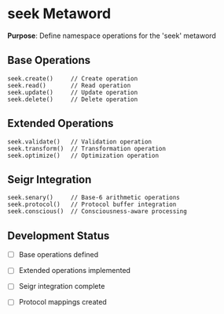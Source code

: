 # seek Metaword

**Purpose**: Define namespace operations for the 'seek' metaword

## Base Operations

```hyphos
seek.create()     // Create operation
seek.read()       // Read operation  
seek.update()     // Update operation
seek.delete()     // Delete operation
```

## Extended Operations

```hyphos
seek.validate()   // Validation operation
seek.transform()  // Transformation operation
seek.optimize()   // Optimization operation
```

## Seigr Integration

```hyphos
seek.senary()     // Base-6 arithmetic operations
seek.protocol()   // Protocol buffer integration
seek.conscious()  // Consciousness-aware processing
```

## Development Status

- [ ] Base operations defined
- [ ] Extended operations implemented  
- [ ] Seigr integration complete
- [ ] Protocol mappings created

